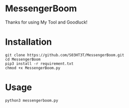 # MessengerBoom

 Thanks for using My Tool and Goodluck!
 
# Installation

	git clone https://github.com/S03HT3T/MessengerBoom.git
	cd MessengerBoom
	pip3 install -r requirement.txt
	chmod +x MessengerBoom.py

# Usage

	python3 messengerboom.py
